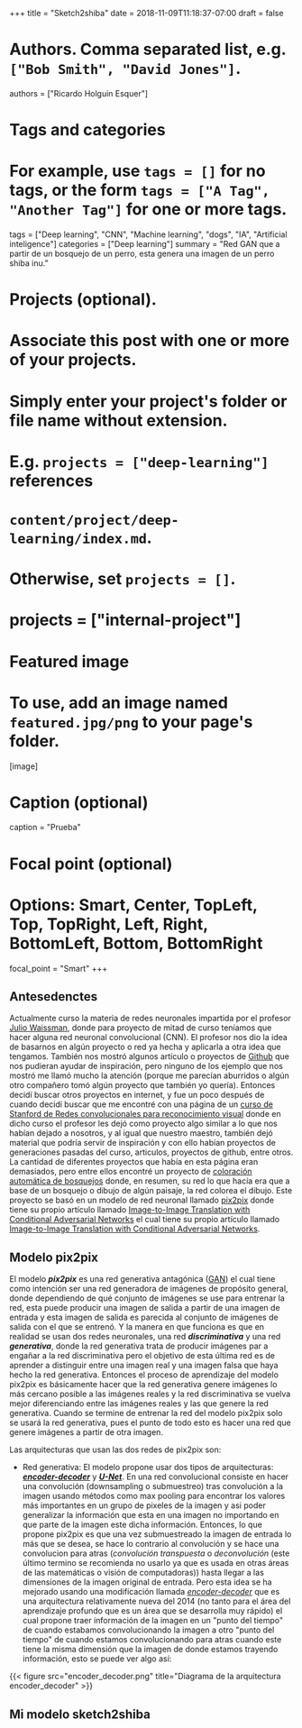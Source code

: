 +++
title = "Sketch2shiba"
date = 2018-11-09T11:18:37-07:00
draft = false

# Authors. Comma separated list, e.g. `["Bob Smith", "David Jones"]`.
authors = ["Ricardo Holguin Esquer"]

# Tags and categories
# For example, use `tags = []` for no tags, or the form `tags = ["A Tag", "Another Tag"]` for one or more tags.
tags = ["Deep learning", "CNN", "Machine learning", "dogs", "IA", "Artificial inteligence"]
categories = ["Deep learning"]
summary = "Red GAN que a partir de un bosquejo de un perro, esta genera una imagen de un perro shiba inu."
# Projects (optional).
#   Associate this post with one or more of your projects.
#   Simply enter your project's folder or file name without extension.
#   E.g. `projects = ["deep-learning"]` references
#   `content/project/deep-learning/index.md`.
#   Otherwise, set `projects = []`.
# projects = ["internal-project"]

# Featured image
# To use, add an image named `featured.jpg/png` to your page's folder.
[image]
  # Caption (optional)
  caption = "Prueba"

  # Focal point (optional)
  # Options: Smart, Center, TopLeft, Top, TopRight, Left, Right, BottomLeft, Bottom, BottomRight
  focal_point = "Smart"
+++
## Antesedenctes

Actualmente curso la materia de redes neuronales impartida por el profesor [Julio Waissman](http://mat.uson.mx/~juliowaissman/), donde para proyecto de mitad de curso teníamos que hacer alguna red neuronal convolucional (CNN). El profesor nos dio la idea de basarnos en algún proyecto o red ya hecha y aplicarla a otra idea que tengamos. También nos mostró algunos artículo o proyectos de [Github](https://github.com/) que nos pudieran ayudar de inspiración, pero ninguno de los ejemplo que nos mostró me llamó mucho la atención (porque me parecían aburridos o algún otro compañero tomó algún proyecto que también yo quería). Entonces decidí buscar otros proyectos en internet, y fue un poco después de cuando decidí buscar que me encontré con una página de un [curso de Stanford de Redes convolucionales para reconocimiento visual](http://cs231n.stanford.edu/project.html) donde en dicho curso el profesor les dejó como proyecto algo similar a lo que nos habían dejado a nosotros, y al igual que nuestro maestro, también dejó material que podría servir de inspiración y con ello habían proyectos de generaciones pasadas del curso, articulos, proyectos de github, entre otros. La cantidad de diferentes proyectos que había en esta página eran demasiados, pero entre ellos encontré un proyecto de [coloración automática de bosquejos](http://cs231n.stanford.edu/reports/2017/pdfs/403.pdf) donde, en resumen, su red lo que hacía era que a base de un bosquejo o dibujo de algún paisaje, la red colorea el dibujo. Este proyecto se basó en un modelo de red neuronal llamado [pix2pix](https://github.com/junyanz/pytorch-CycleGAN-and-pix2pix) donde tiene su propio artículo llamado [Image-to-Image Translation with Conditional Adversarial Networks](https://arxiv.org/pdf/1611.07004.pdf) el cual tiene su propio artículo llamado [Image-to-Image Translation with Conditional Adversarial Networks](https://arxiv.org/pdf/1611.07004.pdf).

## Modelo pix2pix

El modelo **_pix2pix_** es una red generativa antagónica ([GAN](https://en.wikipedia.org/wiki/Generative_adversarial_network)) el cual tiene como intención ser una red generadora de imágenes de propósito general, donde dependiendo de qué conjunto de imágenes se use para entrenar la red, esta puede producir una imagen de salida a partir de una imagen de entrada y esta imagen de salida es parecida al conjunto de imágenes de salida con el que se entrenó. Y la manera en que funciona es que en realidad se usan dos redes neuronales, una red **_discriminativa_** y una red **_generativa_**, donde la red generativa trata de producir imágenes par a engañar a la red discriminativa pero el objetivo de esta última red es de aprender a distinguir entre una imagen real y una imagen falsa que haya hecho la red generativa. Entonces el proceso de aprendizaje del modelo pix2pix es básicamente hacer que la red generativa genere imágenes lo más cercano posible a las imágenes reales y la red discriminativa se vuelva mejor diferenciando entre las imágenes reales y las que genere la red generativa. Cuando se termine de entrenar la red del modelo pix2pix solo se usará la red generativa, pues el punto de todo esto es hacer una red que genere imágenes a partir de otra imagen.

Las arquitecturas que usan las dos redes de pix2pix son:

* Red generativa: El modelo propone usar dos tipos de arquitecturas: [**_encoder-decoder_**](https://machinelearningmastery.com/encoder-decoder-recurrent-neural-network-models-neural-machine-translation/) y [**_U-Net_**](https://lmb.informatik.uni-freiburg.de/people/ronneber/u-net/). En una red convolucional consiste en hacer una convolución (downsampling o submuestreo) tras convolución a la imagen usando métodos como max pooling para encontrar los valores más importantes en un grupo de pixeles de la imagen y asi poder generalizar la información que esta en una imagen no importando en que parte de la imagen este dicha información. Entonces, lo que propone pix2pix es que una vez submuestreado la imagen de entrada lo más que se desea, se hace lo contrario al convolución y se hace una convolucion para atras (_convolución transpuesta_ o _deconvolución_ (este último termino se recomienda no usarlo ya que es usada en otras áreas de las matemáticas o visión de computadoras)) hasta llegar a las dimensiones de la imagen original de entrada. Pero esta idea se ha mejorado usando una modificación llamada [_encoder-decoder_](https://people.eecs.berkeley.edu/~jonlong/long_shelhamer_fcn.pdf) que es una arquitectura relativamente nueva del 2014 (no tanto para el área del aprendizaje profundo que es un área que se desarrolla muy rápido) el cual propone traer información de la imagen en un "punto del tiempo" de cuando estabamos convolucionando la imagen a otro "punto del tiempo" de cuando estamos convolucionando para atras cuando este tiene la misma dimensión que la imagen de donde estamos trayendo información, esto se puede ver algo así:

{{< figure src="encoder_decoder.png" title="Diagrama de la arquitectura encoder_decoder" >}}

## Mi modelo sketch2shiba
